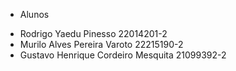 * Alunos 
- Rodrigo Yaedu Pinesso 22014201-2
- Murilo Alves Pereira Varoto 22215190-2 
- Gustavo Henrique Cordeiro Mesquita 21099392-2
